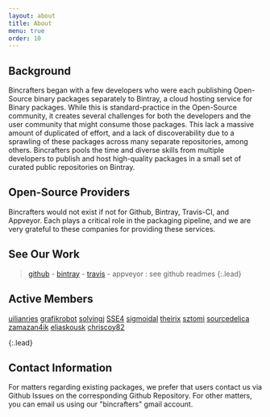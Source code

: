 ```yaml
---
layout: about
title: About
menu: true
order: 10
---
```

## Background
Bincrafters began with a few developers who were each publishing Open-Source binary packages separately to Bintray, a cloud hosting service for Binary packages. While this is standard-practice in the Open-Source community, it creates several challenges for both the developers and the user community that might consume those packages. This lack a massive amount of duplicated of effort, and a lack of discoverability due to a sprawling of these packages across many separate repositories, among others. Bincrafters pools the time and diverse skills from multiple developers to publish and host high-quality packages in a small set of curated public repositories on Bintray.

## Open-Source Providers
Bincrafters would not exist if not for Github, Bintray, Travis-CI, and Appveyor. Each plays a critical role in the packaging pipeline, and we are very grateful to these companies for providing these services. 

## See Our Work

> [github](https://github.com/bincrafters) - [bintray](https://bintray.com/bincrafters) - [travis](https://travis-ci.org/bincrafters) - appveyor : see github readmes
{:.lead}


## Active Members

[uilianries](https://github.com/uilianries)
[grafikrobot](https://github.com/grafikrobot)
[solvingj](https://github.com/solvingj)
[SSE4](https://github.com/SSE4)
[sigmoidal](https://www.npcglib.org/~stathis/blog)
[theirix](https://github.com/theirix)
[sztomi](https://github.com/sztomi)
[sourcedelica](https://github.com/sourcedelica)
[zamazan4ik](https://github.com/zamazan4ik)
[eliaskousk](https://github.com/eliaskousk)
[chriscoy82](chriscoy82)

{:.lead}



## Contact Information

For matters regarding existing packages, we prefer that users contact us via Github Issues on the corresponding Github Repository.  For other matters, you can email us using our "bincrafters" gmail account. 